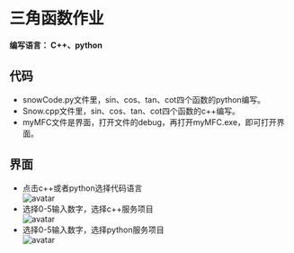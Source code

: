 # 三角函数作业  
**编写语言： C++、python**  
## 代码  
* snowCode.py文件里，sin、cos、tan、cot四个函数的python编写。  
* Snow.cpp文件里，sin、cos、tan、cot四个函数的c++编写。    
* myMFC文件是界面，打开文件的debug，再打开myMFC.exe，即可打开界面。

## 界面  
* 点击c++或者python选择代码语言  
![avatar](https://github.com/yangyuxue-cqu/se2020/blob/master/jiemian/yu.png) 
* 选择0-5输入数字，选择c++服务项目  
![avatar](https://github.com/yangyuxue-cqu/se2020/blob/master/jiemian/界面1.png)
* 选择0-5输入数字，选择python服务项目  
![avatar](https://github.com/yangyuxue-cqu/se2020/blob/master/jiemian/界面2.png)  




